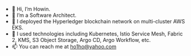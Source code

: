 - 👋 Hi, I’m Howin.
- 👀 I’m a Software Architect.
- 🌱 I deployed the Hyperledger blockchain network on multi-cluster AWS EKS.
- 💞️ I used technologies including Kubernetes, Istio Service Mesh, Fabric 2, KMS, S3 Object Storage, Argo CD, Argo Workflow, etc.
- 📫 You can reach me at ho1ho@yahoo.com
